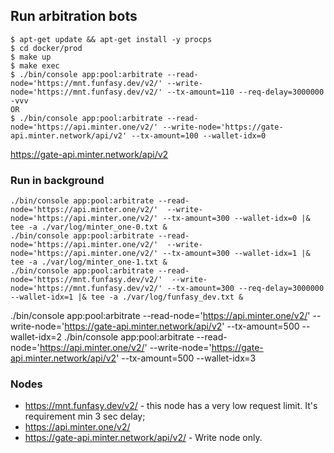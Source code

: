 ## Run arbitration bots

```
$ apt-get update && apt-get install -y procps
$ cd docker/prod
$ make up
$ make exec
$ ./bin/console app:pool:arbitrate --read-node='https://mnt.funfasy.dev/v2/' --write-node='https://mnt.funfasy.dev/v2/' --tx-amount=110 --req-delay=3000000 -vvv
OR
$ ./bin/console app:pool:arbitrate --read-node='https://api.minter.one/v2/' --write-node='https://gate-api.minter.network/api/v2' --tx-amount=100 --wallet-idx=0
```

https://gate-api.minter.network/api/v2

### Run in background

```
./bin/console app:pool:arbitrate --read-node='https://api.minter.one/v2/'  --write-node='https://api.minter.one/v2/' --tx-amount=300 --wallet-idx=0 |& tee -a ./var/log/minter_one-0.txt &
./bin/console app:pool:arbitrate --read-node='https://api.minter.one/v2/'  --write-node='https://api.minter.one/v2/' --tx-amount=300 --wallet-idx=1 |& tee -a ./var/log/minter_one-1.txt &
./bin/console app:pool:arbitrate --read-node='https://mnt.funfasy.dev/v2/'  --write-node='https://mnt.funfasy.dev/v2/' --tx-amount=300 --req-delay=3000000 --wallet-idx=1 |& tee -a ./var/log/funfasy_dev.txt &

```
./bin/console app:pool:arbitrate --read-node='https://api.minter.one/v2/' --write-node='https://gate-api.minter.network/api/v2' --tx-amount=500 --wallet-idx=2
./bin/console app:pool:arbitrate --read-node='https://api.minter.one/v2/' --write-node='https://gate-api.minter.network/api/v2' --tx-amount=500 --wallet-idx=3


### Nodes

* https://mnt.funfasy.dev/v2/ - this node has a very low request limit. It's requirement min 3 sec delay;
* https://api.minter.one/v2/
* https://gate-api.minter.network/api/v2/ - Write node only.
